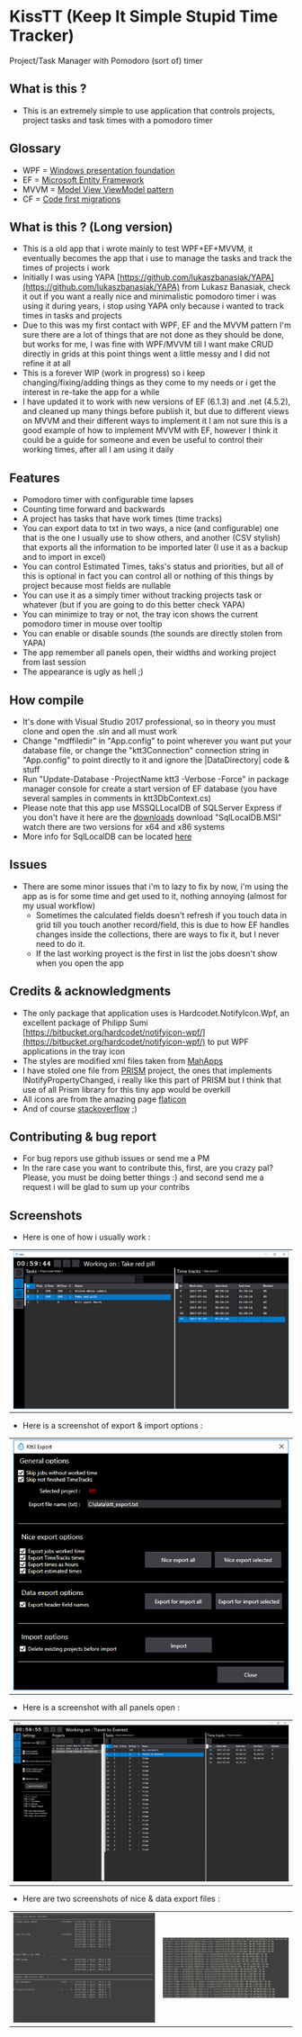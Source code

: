 # KissTT (Keep It Simple Stupid Time Tracker)
Project/Task Manager with Pomodoro (sort of) timer

## What is this ?
* This is an extremely simple to use application that controls projects, project tasks and task times with a pomodoro timer

## Glossary 
* WPF = [Windows presentation foundation](https://en.wikipedia.org/wiki/Windows_Presentation_Foundation)
* EF = [Microsoft Entity Framework](https://msdn.microsoft.com/en-us/library/aa937723(v=vs.113).aspx)
* MVVM = [Model View ViewModel pattern](https://en.wikipedia.org/wiki/Model%E2%80%93view%E2%80%93viewmodel)
* CF = [Code first migrations](https://docs.microsoft.com/en-us/aspnet/mvc/overview/getting-started/getting-started-with-ef-using-mvc/creating-an-entity-framework-data-model-for-an-asp-net-mvc-application)

## What is this ? (Long version)
* This is a old app that i wrote mainly to test WPF+EF+MVVM, it eventually becomes the app that i use to manage the tasks and track the times of projects i work
* Initially I was using YAPA [https://github.com/lukaszbanasiak/YAPA](https://github.com/lukaszbanasiak/YAPA) from Lukasz Banasiak, check it out if you want a really nice and minimalistic pomodoro timer i was using it during years, i stop using YAPA only because i wanted to track times in tasks and projects
* Due to this was my first contact with WPF, EF and the MVVM pattern I'm sure there are a lot of things that are not done as they should be done, but works for me, I was fine with WPF/MVVM till I want make CRUD directly in grids at this point things went a little messy and I did not refine it at all
* This is a forever WIP (work in progress) so i keep changing/fixing/adding things as they come to my needs or i get the interest in re-take the app for a while
* I have updated it to work with new versions of EF (6.1.3) and .net (4.5.2), and cleaned up many things before publish it, but due to different views on MVVM and their different ways to implement it I am not sure this is a good example of how to implement MVVM with EF, however I think it could be a guide for someone and even be useful to control their working times, after all I am using it daily

## Features
* Pomodoro timer with configurable time lapses
* Counting time forward and backwards
* A project has <n> tasks that have <n> work times (time tracks)
* You can export data to txt in two ways, a nice (and configurable) one that is the one I usually use to show others, and another (CSV stylish) that exports all the information to be imported later (I use it as a backup and to import in excel)
* You can control Estimated Times, taks's status and priorities, but all of this is optional in fact you can control all or nothing of this things by project because most fields are nullable
* You can use it as a simply timer without tracking projects task or whatever (but if you are going to do this better check YAPA)
* You can minimize to tray or not, the tray icon shows the current pomodoro timer in mouse over tooltip
* You can enable or disable sounds (the sounds are directly stolen from YAPA)
* The app remember all panels open, their widths and working project from last session
* The appearance is ugly as hell ;) 

## How compile
* It's done with Visual Studio 2017 professional, so in theory you must clone and open the .sln and all must work
* Change "mdffiledir" in "App.config" to point wherever you want put your database file, or change the "ktt3Connection" connection string in "App.config" to point directly to it and ignore the |DataDirectory| code & stuff
* Run "Update-Database -ProjectName ktt3 -Verbose -Force" in package manager console for create a start version of EF database (you have several samples in comments in ktt3DbContext.cs)
* Please note that this app use MSSQLLocalDB of SQLServer Express if you don't have it here are the [downloads](https://www.microsoft.com/en-us/download/details.aspx?id=29062) download "SqlLocalDB.MSI" watch there are two versions for x64 and x86 systems
* More info for SqlLocalDB can be located [here](https://docs.microsoft.com/en-us/sql/database-engine/configure-windows/sql-server-2016-express-localdb)

## Issues
* There are some minor issues that i'm to lazy to fix by now, i'm using the app as is for some time and get used to it, nothing annoying (almost for my usual workflow)
  - Sometimes the calculated fields doesn't refresh if you touch data in grid till you touch another record/field, this is due to how EF handles changes inside the collections, there are ways to fix it, but I never need to do it.
  - If the last working proyect is the first in list the jobs doesn't show when you open the app

## Credits & acknowledgments
* The only package that application uses is Hardcodet.NotifyIcon.Wpf, an excellent package of Philipp Sumi [https://bitbucket.org/hardcodet/notifyicon-wpf/](https://bitbucket.org/hardcodet/notifyicon-wpf/) to put WPF applications in the tray icon
* The styles are modified xml files taken from [MahApps](https://github.com/MahApps/MahApps.Metro)
* I have stoled one file from [PRISM](https://msdn.microsoft.com/en-us/library/ff648465.aspx) project, the ones that implements INotifyPropertyChanged, i really like this part of PRISM but I think that use of all Prism library for this tiny app would be overkill
* All icons are from the amazing page [flaticon](http://www.flaticon.com/)
* And of course [stackoverflow](https://stackoverflow.com/) ;)

## Contributing & bug report
* For bug repors use github issues or send me a PM
* In the rare case you want to contribute this, first, are you crazy pal? Please, you must be doing better things :) and second send me a request i will be glad to sum up your contribs
 
## Screenshots
* Here is one of how i usually work :

<table>
    <tr>
        <td>
            <img alt="ktt time tracker usual" src="ktt/ktt3/docs/screenshots/ktt-01.png">
        </td>
    </tr>
</table>

* Here is a screenshot of export & import options :

<table>
    <tr>
        <td>
            <img alt="ktt time tracker import export" src="ktt/ktt3/docs/screenshots/ktt-02.png">
        </td>
    </tr>
</table>


* Here is a screenshot with all panels open :

<table>
    <tr>
        <td>
            <img alt="ktt time tracker all open" src="ktt/ktt3/docs/screenshots/ktt-03.png">
        </td>
    </tr>
</table>


* Here are two screenshots of nice & data export files :

<table>
    <tr>
        <td>
            <img alt="ktt time tracker export nice" src="ktt/ktt3/docs/screenshots/ktt-04.png">
        </td>
        <td>
            <img alt="ktt time tracker export data" src="ktt/ktt3/docs/screenshots/ktt-05.png">
        </td>
    </tr>
</table>

